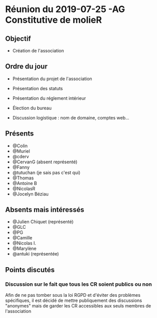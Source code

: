 # Réunion du 2019-07-25 -AG Constitutive de molieR

## Objectif 

+ Création de l'association 

## Ordre du jour

+ Présentation du projet de l'association 

+ Présentation des statuts 

+ Présentation du réglement intérieur 

+ Élection du bureau

+ Discussion logistique : nom de domaine, comptes web...

## Présents 

+ @Colin 
+ @Muriel
+ @cderv
+ @CervanG (absent représenté)
+ @Fanny
+ @tutuchan (je sais pas c'est qui)
+ @Thomas
+ @Antoine B
+ @NicolasR
+ @Jocelyn Béziau

## Absents mais intéressés

+ @Julien Chiquet (représenté)
+ @GLC
+ @PG
+ @Camille
+ @Nicolas I. 
+ @Marylène
+ @antuki (représentée)

## Points discutés

### Discussion sur le fait que tous les CR soient publics ou non 
Afin de ne pas tomber sous la loi RGPD et d'éviter des problèmes spécifiques, il est décidé de mettre publiquement des discussions "anonymes" mais de garder les CR accessibles aux seuls membres de l'association


  
